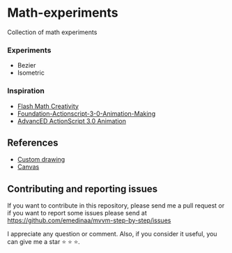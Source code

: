 # Math-experiments
Collection of math experiments

### Experiments

- Bezier 
- Isometric

### Inspiration

- [Flash Math Creativity](https://www.amazon.com/Flash-Math-Creativity-Keith-Peters/dp/1590594290)
- [Foundation-Actionscript-3-0-Animation-Making](https://www.amazon.com/Foundation-Actionscript-3-0-Animation-Making/dp/1590597915)
- [AdvancED ActionScript 3.0 Animation](https://www.amazon.com/AdvancED-ActionScript-Animation-Keith-Peters/dp/1430216085)

## References

- [Custom drawing](https://developer.android.com/training/custom-views/custom-drawing)
- [Canvas](https://developer.android.com/reference/android/graphics/Canvas)

## Contributing and reporting issues

If you want to contribute in this repository, please send me a pull request or if you want to  report some issues please send  at  https://github.com/emedinaa/mvvm-step-by-step/issues


I appreciate any question or comment. Also, if you consider it useful, you can give me a star ⭐ ⭐ ⭐.
